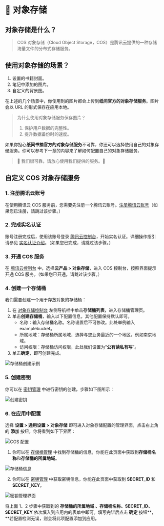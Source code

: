 # 💾 对象存储

## 对象存储是什么？

> COS 对象存储（Cloud Object Storage，COS）是腾讯云提供的一种存储海量文件的分布式存储服务。

## 使用对象存储的场景？

1. 设置的书籍封面。
2. 笔记中添加的图片。
3. 自定义的背景图。

在上述的几个场景中，你使用到的图片都会上传到**纸间官方的对象存储服务**。图片会以 URL 的形式保存在应用本地。


> 为什么使用对象存储服务保存图片？
> 
> 1. 保护用户数据的完整性。
> 2. 提升数据备份时的速度。

如果你担心**纸间书摘官方的对象存储服务**不可靠，你还可以选择使用自己的对象存储服务。你可以参考下一章的内容来了解如何配置自己的对象存储服务。

> 🐶 我们很可靠，请放心使用我们提供的服务。🐶

## 自定义 COS 对象存储服务

### 1. 注册腾讯云账号

在使用腾讯云 COS 服务前，您需要先注册一个腾讯云账号。[注册腾讯云账号](https://cloud.tencent.com/register?s_url=https%3A%2F%2Fcloud.tencent.com%2F)（如果您已注册，请跳过该步骤。）

### 2. 完成实名认证

账号注册完成后，使用该账号登录 [腾讯云控制台](https://console.cloud.tencent.com/)，开始实名认证。详细操作指引请参见 [实名认证介绍](https://cloud.tencent.com/document/product/378/3629)。（如果您已完成，请跳过该步骤。）

### 3. 开通 COS 服务

在 [腾讯云控制台](https://console.cloud.tencent.com/) 中，选择**云产品 > 对象存储**，进入 COS 控制台，按照界面提示开通 COS 服务。（如果您已开通，请跳过该步骤。）

### 4. 创建一个存储桶

我们需要创建一个用于存放对象的存储桶：

1. 在 [对象存储控制台](https://console.cloud.tencent.com/cos5) 左侧导航栏中单击**存储桶列表**，进入存储桶管理页。
2. 单击**创建存储桶**，输入以下配置信息，其他配置保持默认即可。
   * 名称：输入存储桶名称。名称设置后不可修改。此处举例输入 examplebucket。
   * 所属地域：存储桶所属地域，选择与您业务最近的一个地区，例如南京地域。
   * 访问权限：存储桶访问权限，此处我们设置为“**公有读私有写**”。
3. 单击**确定**，即可创建完成。

![存储桶创建示例](https://doc-1252413502.cos.ap-nanjing.myqcloud.com/WX20220322-173859%402x.png)

### 5. 创建密钥

你可以在 [密钥管理](https://console.cloud.tencent.com/cam/capi) 中进行密钥的创建。步骤如下图所示：

![创建密钥](https://doc-1252413502.cos.ap-nanjing.myqcloud.com/WX20220322-174854%402x.png)

### 6. 在应用中配置

选择 **设置 > 通用设置 > 对象存储** 即可进入对象存储配置的管理界面，点击右上角的 **添加** 按钮，你将看到如下下界面：

![COS 配置](https://doc-1252413502.cos.ap-nanjing.myqcloud.com/WX20220322-180230%402x.png)

1. 你可以在 [存储桶管理](https://console.cloud.tencent.com/cos/bucket) 中找到存储桶的信息，你能在此页面中获取到**存储桶名称**和**存储桶的所属地域**。

![存储桶信息](https://doc-1252413502.cos.ap-nanjing.myqcloud.com/WX20220322-181245%402x.png)

2. 你可以在 [密钥管理](https://console.cloud.tencent.com/cam/capi) 中获取密钥信息，你能在此页面中获取到 **SECRET_ID** 和 **SECRET_KEY**。

![密钥管理界面](https://doc-1252413502.cos.ap-nanjing.myqcloud.com/WX20220322-181729%402x.png)

将上面 1、2 步骤中获取到的 **存储桶的所属地域 、存储桶名称、SECRET_ID、SECRET_KEY** 依次填入到应用内的表单中即可。填写完毕后点击 **确定** 按钮**，**若配置检测无误，则会将此项配置添加到应用。